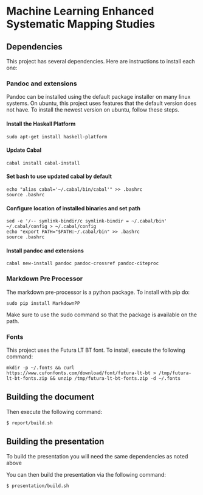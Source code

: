# Machine Learning Enhanced Systematic Mapping Studies

## Dependencies

This project has several dependencies. Here are instructions to install each one:

### Pandoc and extensions

Pandoc can be installed using the default package installer on many linux systems. On ubuntu,
this project uses features that the default version does not have. To install the newest version on ubuntu,
follow these steps.

#### Install the Haskall Platform

    sudo apt-get install haskell-platform

#### Update Cabal

    cabal install cabal-install

#### Set bash to use updated cabal by default

    echo "alias cabal='~/.cabal/bin/cabal'" >> .bashrc
    source .bashrc

#### Configure location of installed binaries and set path

    sed -e '/-- symlink-bindir/c symlink-bindir = ~/.cabal/bin' ~/.cabal/config > ~/.cabal/config
    echo "export PATH="$PATH:~/.cabal/bin" >> .bashrc
    source .bashrc

#### Install pandoc and extensions

    cabal new-install pandoc pandoc-crossref pandoc-citeproc

### Markdown Pre Processor

The markdown pre-processor is a python package. To install with pip do:

    sudo pip install MarkdownPP

Make sure to use the sudo command so that the package is available on the path.

### Fonts

This project uses the Futura LT BT font. To install, execute the following command:

    mkdir -p ~/.fonts && curl https://www.cufonfonts.com/download/font/futura-lt-bt > /tmp/futura-lt-bt-fonts.zip && unzip /tmp/futura-lt-bt-fonts.zip -d ~/.fonts

## Building the document

Then execute the following command:

```
$ report/build.sh
```

## Building the presentation

To build the presentation you will need the same dependencies as noted above

You can then build the presentation via the following command:

```
$ presentation/build.sh
```

